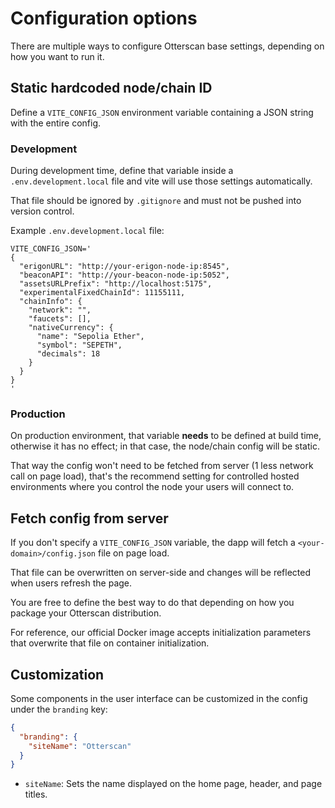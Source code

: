 # Configuration options

There are multiple ways to configure Otterscan base settings, depending on how you want to run it.

## Static hardcoded node/chain ID

Define a `VITE_CONFIG_JSON` environment variable containing a JSON string with the entire config.

### Development

During development time, define that variable inside a `.env.development.local` file and vite will use those settings automatically.

That file should be ignored by `.gitignore` and must not be pushed into version control.

Example `.env.development.local` file:

```
VITE_CONFIG_JSON='
{
  "erigonURL": "http://your-erigon-node-ip:8545",
  "beaconAPI": "http://your-beacon-node-ip:5052",
  "assetsURLPrefix": "http://localhost:5175",
  "experimentalFixedChainId": 11155111,
  "chainInfo": {
    "network": "",
    "faucets": [],
    "nativeCurrency": {
      "name": "Sepolia Ether",
      "symbol": "SEPETH",
      "decimals": 18
    }
  }
}
'
```

### Production

On production environment, that variable __needs__ to be defined at build time, otherwise it has no effect; in that case, the node/chain config will be static.

That way the config won't need to be fetched from server (1 less network call on page load), that's the recommend setting for controlled hosted environments where you control the node your users will connect to.

## Fetch config from server

If you don't specify a `VITE_CONFIG_JSON` variable, the dapp will fetch a `<your-domain>/config.json` file on page load.

That file can be overwritten on server-side and changes will be reflected when users refresh the page.

You are free to define the best way to do that depending on how you package your Otterscan distribution.

For reference, our official Docker image accepts initialization parameters that overwrite that file on container initialization.

## Customization

Some components in the user interface can be customized in the config under the `branding` key:

```json
{
  "branding": {
    "siteName": "Otterscan"
  }
}
```

* `siteName`: Sets the name displayed on the home page, header, and page titles.
